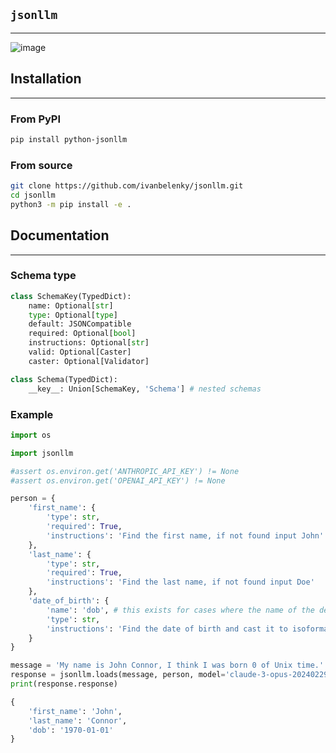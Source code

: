 ## `jsonllm` 
-----------------------

![image](https://github.com/ivanbelenky/jsonllm/assets/49297252/d0526122-0199-4434-ad3c-19d11a3a9fd4)

## Installation
---------------

### From PyPI

```bash
pip install python-jsonllm
```


### From source

```bash
git clone https://github.com/ivanbelenky/jsonllm.git
cd jsonllm
python3 -m pip install -e .
```

## Documentation
----------------

### Schema type

```python
class SchemaKey(TypedDict):
    name: Optional[str]
    type: Optional[type]
    default: JSONCompatible
    required: Optional[bool]
    instructions: Optional[str]
    valid: Optional[Caster] 
    caster: Optional[Validator]

class Schema(TypedDict):
    __key__: Union[SchemaKey, 'Schema'] # nested schemas
```


### Example

```python
import os

import jsonllm

#assert os.environ.get('ANTHROPIC_API_KEY') != None
#assert os.environ.get('OPENAI_API_KEY') != None

person = {
    'first_name': {
        'type': str,
        'required': True,
        'instructions': 'Find the first name, if not found input John'        
    },
    'last_name': {
        'type': str,
        'required': True,
        'instructions': 'Find the last name, if not found input Doe'
    },
    'date_of_birth': {
        'name': 'dob', # this exists for cases where the name of the desired schema key is not self explanatory
        'type': str,
        'instructions': 'Find the date of birth and cast it to isoformat'
    }
}

message = 'My name is John Connor, I think I was born 0 of Unix time.'
response = jsonllm.loads(message, person, model='claude-3-opus-20240229')
print(response.response)

{
    'first_name': 'John',
    'last_name': 'Connor',
    'dob': '1970-01-01'
}

```
